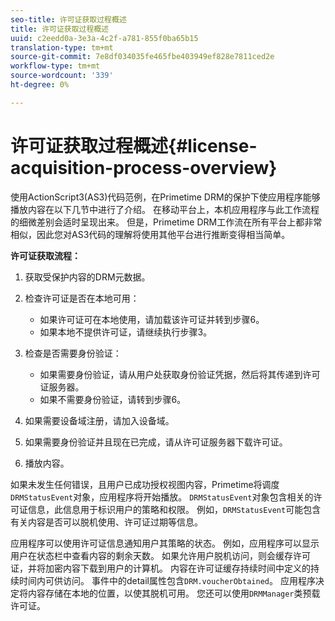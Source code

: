 ```yaml
---
seo-title: 许可证获取过程概述
title: 许可证获取过程概述
uuid: c2eedd0a-3e3a-4c2f-a781-855f0ba65b15
translation-type: tm+mt
source-git-commit: 7e8df034035fe465fbe403949ef828e7811ced2e
workflow-type: tm+mt
source-wordcount: '339'
ht-degree: 0%

---
```



# 许可证获取过程概述{#license-acquisition-process-overview}

使用ActionScript3(AS3)代码范例，在Primetime DRM的保护下使应用程序能够播放内容在以下几节中进行了介绍。 在移动平台上，本机应用程序与此工作流程的细微差别会适时呈现出来。 但是，Primetime DRM工作流在所有平台上都非常相似，因此您对AS3代码的理解将使用其他平台进行推断变得相当简单。

**许可证获取流程：**

1. 获取受保护内容的DRM元数据。
1. 检查许可证是否在本地可用：

   * 如果许可证可在本地使用，请加载该许可证并转到步骤6。
   * 如果本地不提供许可证，请继续执行步骤3。

1. 检查是否需要身份验证：

   * 如果需要身份验证，请从用户处获取身份验证凭据，然后将其传递到许可证服务器。
   * 如果不需要身份验证，请转到步骤6。

1. 如果需要设备域注册，请加入设备域。
1. 如果需要身份验证并且现在已完成，请从许可证服务器下载许可证。
1. 播放内容。

如果未发生任何错误，且用户已成功授权视图内容，Primetime将调度`DRMStatusEvent`对象，应用程序将开始播放。 `DRMStatusEvent`对象包含相关的许可证信息，此信息用于标识用户的策略和权限。 例如，`DRMStatusEvent`可能包含有关内容是否可以脱机使用、许可证过期等信息。

应用程序可以使用许可证信息通知用户其策略的状态。 例如，应用程序可以显示用户在状态栏中查看内容的剩余天数。 如果允许用户脱机访问，则会缓存许可证，并将加密内容下载到用户的计算机。 内容在许可证缓存持续时间中定义的持续时间内可供访问。 事件中的detail属性包含`DRM.voucherObtained`。 应用程序决定将内容存储在本地的位置，以使其脱机可用。 您还可以使用`DRMManager`类预载许可证。
